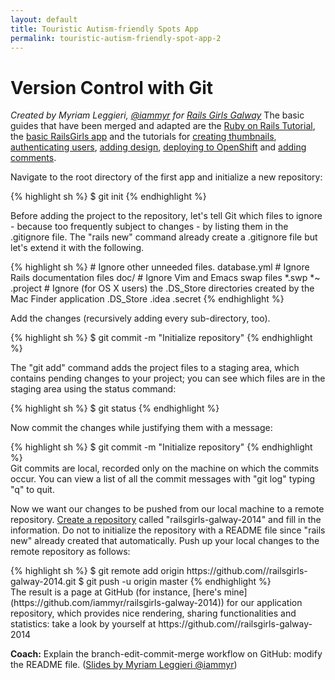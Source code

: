 ```yaml
---
layout: default
title: Touristic Autism-friendly Spots App 
permalink: touristic-autism-friendly-spot-app-2
---
```


# Version Control with Git

*Created by Myriam Leggieri, [@iammyr](https://twitter.com/iammyr)*
*for [Rails Girls Galway](https://github.com/RailsGirlsGalway)*
The basic guides that have been merged and adapted are the [Ruby on Rails Tutorial](http://www.railstutorial.org/book), the [basic RailsGirls app](http://guides.railsgirls.com/app/) and the tutorials for [creating thumbnails](http://guides.railsgirls.com/thumbnails), [authenticating users](http://guides.railsgirls.com/devise/), [adding design](http://guides.railsgirls.com/design), [deploying to OpenShift](http://guides.railsgirls.com/openshift/) and [adding comments](http://guides.railsgirls.com/commenting).


Navigate to the root directory of the first app and initialize a new repository:

<div class="os-specific">
  <div class="nix">
    {% highlight sh %}
      $ git init
    {% endhighlight %}
  </div>
</div>

Before adding the project to the repository, let's tell Git which files to ignore - because too frequently subject to changes - by listing them in the .gitignore file. The "rails new" command already create a .gitignore file but let's extend it with the following.

<div class="os-specific">
  <div class="nix">
    {% highlight sh %}
# Ignore other unneeded files.
database.yml
# Ignore Rails documentation files
doc/
# Ignore Vim and Emacs swap files
*.swp
*~
.project
# Ignore (for OS X users) the .DS_Store directories created by the Mac Finder application
.DS_Store
.idea
.secret
  {% endhighlight %}
  </div>
</div>

Add the changes (recursively adding every sub-directory, too).
<div class="os-specific">
  <div class="nix">
    {% highlight sh %}
$ git commit -m "Initialize repository"
  {% endhighlight %}
  </div>
</div>

The "git add" command adds the project files to a staging area, which contains pending changes to your project; you can see which files are in the staging area using the status command:

<div class="os-specific">
  <div class="nix">
    {% highlight sh %}
$ git status
  {% endhighlight %}
  </div>
</div>

Now commit the changes while justifying them with a message:
<div class="os-specific">
  <div class="nix">
    {% highlight sh %}
$ git commit -m "Initialize repository"
  {% endhighlight %}
  </div>
Git commits are local, recorded only on the machine on which the commits occur. You can view a list of all the commit messages with "git log" typing "q" to quit.
</div>

Now we want our changes to be pushed from our local machine to a remote repository.
[Create a repository](http://github.com/new) called "railsgirls-galway-2014" and fill in the information. Do not to initialize the repository with a README file since "rails new" already created that automatically. 
Push up your local changes to the remote repository as follows:

<div class="os-specific">
  <div class="nix">
    {% highlight sh %}
$ git remote add origin https://github.com/<username>/railsgirls-galway-2014.git
$ git push -u origin master
  {% endhighlight %}
  </div>
The result is a page at GitHub (for instance, [here's mine](https://github.com/iammyr/railsgirls-galway-2014)) for our application repository, which provides nice rendering, sharing functionalities and statistics: take a look by yourself at https://github.com/<your username>/railsgirls-galway-2014
</div>

**Coach:** Explain the branch-edit-commit-merge workflow on GitHub: modify the README file.
([Slides by Myriam Leggieri @iammyr]())


